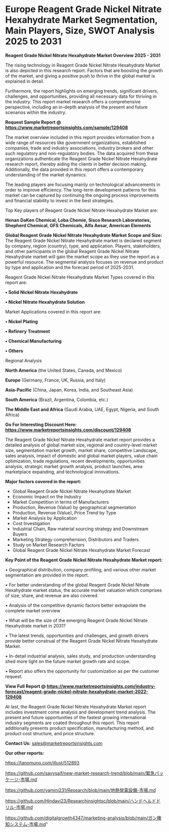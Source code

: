 # Europe Reagent Grade Nickel Nitrate Hexahydrate Market Segmentation, Main Players, Size, SWOT Analysis 2025 to 2031

<Strong> Reagent Grade Nickel Nitrate Hexahydrate Market Overview 2025 - 2031</strong>

The rising technology in Reagent Grade Nickel Nitrate Hexahydrate Market is also depicted in this research report. Factors that are boosting the growth of the market, and giving a positive push to thrive in the global market is explained in detail.

Furthermore, the report highlights on emerging trends, significant drivers, challenges, and opportunities, providing all necessary data for thriving in the industry. This report market research offers a comprehensive perspective, including an in-depth analysis of the present and future scenarios within the industry.

<strong>Request Sample Report @ <a href=https://www.marketreportsinsights.com/sample/129408>https://www.marketreportsinsights.com/sample/129408</a></strong>

The market overview included in this report provides information from a wide range of resources like government organizations, established companies, trade and industry associations, industry brokers and other such regulatory and non-regulatory bodies. The data acquired from these organizations authenticate the Reagent Grade Nickel Nitrate Hexahydrate research report, thereby aiding the clients in better decision making. Additionally, the data provided in this report offers a contemporary understanding of the market dynamics.

The leading players are focusing mainly on technological advancements in order to improve efficiency. The long-term development patterns for this market can be captured by continuing the ongoing process improvements and financial stability to invest in the best strategies.

Top Key players of Reagent Grade Nickel Nitrate Hexahydrate Market are:

<strong>Henan DaKen Chemical, Loba Chemie, Sisco Research Laboratories, Shepherd Chemical, GFS Chemicals, Alfa Aesar, American Elements</strong>

<strong><b>Global Reagent Grade Nickel Nitrate Hexahydrate Market Scope and Size:</b></strong>
The Reagent Grade Nickel Nitrate Hexahydrate market is declared segment by company, region (country), type, and application. Players, stakeholders, and other participants in the global Reagent Grade Nickel Nitrate Hexahydrate market will gain the market scope as they use the report as a powerful resource. The segmental analysis focuses on revenue and product by type and application and the forecast period of 2025-2031.

Reagent Grade Nickel Nitrate Hexahydrate Market Types covered in this report are:

<strong>• Solid Nickel Nitrate Hexahydrate

• Nickel Nitrate Hexahydrate Solution</strong>

Market Applications covered in this report are:

<strong>• Nickel Plating

• Refinery Treatment

• Chemical Manufacturing

• Others</strong> 

Regional Analysis

<strong>North America</strong> (the United States, Canada, and Mexico)

<strong>Europe</strong> (Germany, France, UK, Russia, and Italy)

<strong>Asia-Pacific</strong> (China, Japan, Korea, India, and Southeast Asia)

<strong>South America</strong> (Brazil, Argentina, Colombia, etc.)

<strong>The Middle East and Africa</strong> (Saudi Arabia, UAE, Egypt, Nigeria, and South Africa)

<strong>Go For Interesting Discount Here: <a href=https://www.marketreportsinsights.com/discount/129408>https://www.marketreportsinsights.com/discount/129408</a></strong>

The Reagent Grade Nickel Nitrate Hexahydrate market report provides a detailed analysis of global market size, regional and country-level market size, segmentation market growth, market share, competitive Landscape, sales analysis, impact of domestic and global market players, value chain optimization, trade regulations, recent developments, opportunities analysis, strategic market growth analysis, product launches, area marketplace expanding, and technological innovations.

<strong><b>Major factors covered in the report:</b></strong>
<ul>
  <li>Global Reagent Grade Nickel Nitrate Hexahydrate Market </li>
  <li>Economic Impact on the Industry</li>
  <li>Market Competition in terms of Manufacturers</li>
  <li>Production, Revenue (Value) by geographical segmentation</li>
  <li>Production, Revenue (Value), Price Trend by Type</li>
  <li>Market Analysis by Application</li>
  <li>Cost Investigation</li>
  <li>Industrial Chain, Raw material sourcing strategy and Downstream Buyers</li>
  <li>Marketing Strategy comprehension, Distributors and Traders</li>
  <li>Study on Market Research Factors</li>
  <li>Global Reagent Grade Nickel Nitrate Hexahydrate Market Forecast</li>
</ul>

<strong><b>Key Point of the Reagent Grade Nickel Nitrate Hexahydrate Market report:</b></strong>

• Geographical distribution, company profiling, and various other market segmentation are provided in the report.

• For better understanding of the global Reagent Grade Nickel Nitrate Hexahydrate market status, the accurate market valuation which comprises of size, share, and revenue are also covered.

• Analysis of the competitive dynamic factors better extrapolate the complete market overview

• What will be the size of the emerging Reagent Grade Nickel Nitrate Hexahydrate market in 2031?

• The latest trends, opportunities and challenges, and growth drivers provide better construal of the Reagent Grade Nickel Nitrate Hexahydrate Market.

• In-detail industrial analysis, sales study, and production understanding shed more light on the future market growth rate and scope.

• Report also offers the opportunity for customization as per the customer request.

<strong><b>View Full Report @ <a href=https://www.marketreportsinsights.com/industry-forecast/reagent-grade-nickel-nitrate-hexahydrate-market-2022-129408>https://www.marketreportsinsights.com/industry-forecast/reagent-grade-nickel-nitrate-hexahydrate-market-2022-129408</a></b></strong>


At last, the Reagent Grade Nickel Nitrate Hexahydrate Market report includes investment come analysis and development trend analysis. The present and future opportunities of the fastest growing international industry segments are coated throughout this report. This report additionally presents product specification, manufacturing method, and product cost structure, and price structure.

<strong>Contact Us:</strong>
sales@marketreportsinsights.com

<strong>Our other reports:</strong>

<a href=https://tanomuno.com/illust/512893>https://tanomuno.com/illust/512893</a>

<a href=https://github.com/sayysaif/new-market-research-trend/blob/main/緊急パッケージ-市場.md>https://github.com/sayysaif/new-market-research-trend/blob/main/緊急パッケージ-市場.md</a>

<a href=https://github.com/yamini231/Research/blob/main/地熱発電設備-市場.md>https://github.com/yamini231/Research/blob/main/地熱発電設備-市場.md</a>

<a href=https://github.com/Hindavi23/Researchinsightsc/blob/main/ハンドヘルドドリル-市場.md>https://github.com/Hindavi23/Researchinsightsc/blob/main/ハンドヘルドドリル-市場.md</a>

<a href=https://github.com/digitalgrowth4347/marketing-analysis/blob/main/ガン検知システム-市場.md>https://github.com/digitalgrowth4347/marketing-analysis/blob/main/ガン検知システム-市場.md</a>"
